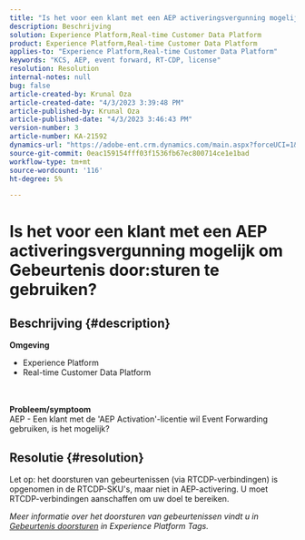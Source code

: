 ```yaml
---
title: "Is het voor een klant met een AEP activeringsvergunning mogelijk om Gebeurtenis door:sturen te gebruiken?"
description: Beschrijving
solution: Experience Platform,Real-time Customer Data Platform
product: Experience Platform,Real-time Customer Data Platform
applies-to: "Experience Platform,Real-time Customer Data Platform"
keywords: "KCS, AEP, event forward, RT-CDP, license"
resolution: Resolution
internal-notes: null
bug: false
article-created-by: Krunal Oza
article-created-date: "4/3/2023 3:39:48 PM"
article-published-by: Krunal Oza
article-published-date: "4/3/2023 3:46:43 PM"
version-number: 3
article-number: KA-21592
dynamics-url: "https://adobe-ent.crm.dynamics.com/main.aspx?forceUCI=1&pagetype=entityrecord&etn=knowledgearticle&id=c35515be-35d2-ed11-a7c7-6045bd006b4b"
source-git-commit: 0eac159154fff03f1536fb67ec800714ce1e1bad
workflow-type: tm+mt
source-wordcount: '116'
ht-degree: 5%

---
```


# Is het voor een klant met een AEP activeringsvergunning mogelijk om Gebeurtenis door:sturen te gebruiken?

## Beschrijving {#description}

<b>Omgeving</b>
- Experience Platform
- Real-time Customer Data Platform

<br> <br><b>Probleem/symptoom</b><br>AEP - Een klant met de &#39;AEP Activation&#39;-licentie wil Event Forwarding gebruiken, is het mogelijk?

## Resolutie {#resolution}


Let op: het doorsturen van gebeurtenissen (via RTCDP-verbindingen) is opgenomen in de RTCDP-SKU&#39;s, maar niet in AEP-activering.
U moet RTCDP-verbindingen aanschaffen om uw doel te bereiken.

*Meer informatie over het doorsturen van gebeurtenissen vindt u in [Gebeurtenis doorsturen](https://experienceleague.adobe.com/docs/experience-platform/tags/event-forwarding/overview.html?lang=en) in Experience Platform Tags.*


